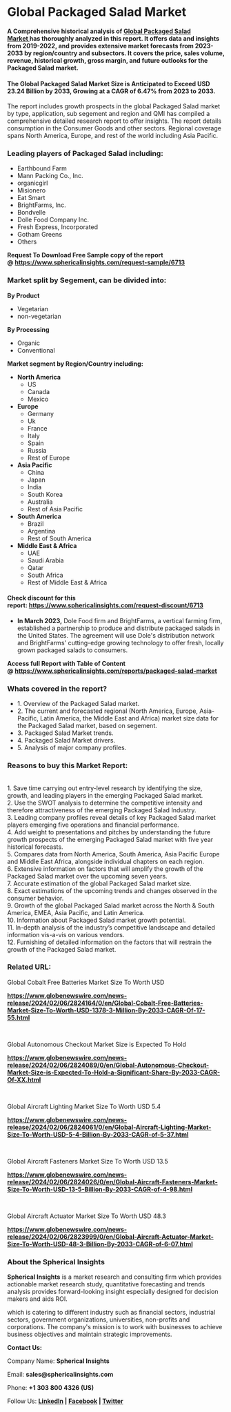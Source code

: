 <h1 class="news-post-title">Global Packaged Salad Market</h1>
<p><strong>A Comprehensive historical analysis of&nbsp;<a href="https://www.sphericalinsights.com/reports/packaged-salad-market" target="_blank" rel="noreferrer noopener">Global Packaged Salad Market&nbsp;</a>has thoroughly analyzed in this report. It offers data and insights from 2019-2022, and provides extensive market forecasts from 2023-2033 by region/country and subsectors. It covers the price, sales volume, revenue, historical growth, gross margin, and future outlooks for the Packaged Salad market.</strong></p>
<h4><strong>The Global Packaged Salad Market Size is Anticipated to Exceed USD 23.24 Billion by 2033, Growing at a CAGR of 6.47% from 2023 to 2033.</strong></h4>
<p>The report includes growth prospects in the global Packaged Salad market by type, application, sub segement and region and QMI has compiled a comprehensive detailed research report to offer insights. The report details consumption in the Consumer Goods and other sectors. Regional coverage spans North America, Europe, and rest of the world including Asia Pacific.</p>
<h3><strong>Leading players of Packaged Salad including:</strong></h3>
<ul>
<li>Earthbound Farm</li>
<li>Mann Packing Co., Inc.</li>
<li>organicgirl</li>
<li>Misionero</li>
<li>Eat Smart</li>
<li>BrightFarms, Inc.</li>
<li>Bondvelle</li>
<li>Dolle Food Company Inc.</li>
<li>Fresh Express, Incorporated</li>
<li>Gotham Greens</li>
<li>Others</li>
</ul>
<p><strong>Request To Download Free Sample copy of the report @&nbsp;<a href="https://www.sphericalinsights.com/request-sample/6713">https://www.sphericalinsights.com/request-sample/6713</a></strong></p>
<h3><strong>Market split by Segement, can be divided into:</strong></h3>
<p><strong>By Product</strong></p>
<ul>
<li>Vegetarian</li>
<li>non-vegetarian</li>
</ul>
<p><strong>By Processing</strong></p>
<ul>
<li>Organic</li>
<li>Conventional</li>
</ul>
<p><strong>Market segment by Region/Country including:</strong></p>
<ul>
<li><strong>North America</strong>
<ul>
<li>US</li>
<li>Canada</li>
<li>Mexico</li>
</ul>
</li>
<li><strong>Europe</strong>
<ul>
<li>Germany</li>
<li>Uk</li>
<li>France</li>
<li>Italy</li>
<li>Spain</li>
<li>Russia</li>
<li>Rest of Europe</li>
</ul>
</li>
<li><strong>Asia Pacific</strong>
<ul>
<li>China</li>
<li>Japan</li>
<li>India</li>
<li>South Korea</li>
<li>Australia</li>
<li>Rest of Asia Pacific</li>
</ul>
</li>
<li><strong>South America</strong>
<ul>
<li>Brazil</li>
<li>Argentina</li>
<li>Rest of South America</li>
</ul>
</li>
<li><strong>Middle East &amp; Africa</strong>
<ul>
<li>UAE</li>
<li>Saudi Arabia</li>
<li>Qatar</li>
<li>South Africa</li>
<li>Rest of Middle East &amp; Africa</li>
</ul>
</li>
</ul>
<h4>Check discount for this report:&nbsp;<a href="https://www.sphericalinsights.com/request-discount/6713">https://www.sphericalinsights.com/request-discount/6713</a></h4>
<ul>
<li><strong>In March 2023,</strong>&nbsp;Dole Food firm and BrightFarms, a vertical farming firm, established a partnership to produce and distribute packaged salads in the United States. The agreement will use Dole's distribution network and BrightFarms' cutting-edge growing technology to offer fresh, locally grown packaged salads to consumers.</li>
</ul>
<p><strong>Access full Report with Table of Content @&nbsp;<a href="https://www.sphericalinsights.com/reports/packaged-salad-market">https://www.sphericalinsights.com/reports/packaged-salad-market</a>&nbsp;</strong></p>
<h3><strong>Whats covered in the report?</strong></h3>
<ul>
<li>1. Overview of the Packaged Salad market.</li>
<li>2. The current and forecasted regional (North America, Europe, Asia-Pacific, Latin America, the Middle East and Africa) market size data for the Packaged Salad market, based on segement.</li>
<li>3. Packaged Salad Market trends.</li>
<li>4. Packaged Salad Market drivers.</li>
<li>5. Analysis of major company profiles.</li>
</ul>
<h3><strong>Reasons to buy this Market Report:</strong></h3>
<p><br />1. Save time carrying out entry-level research by identifying the size, growth, and leading players in the emerging Packaged Salad market.<br />2. Use the SWOT analysis to determine the competitive intensity and therefore attractiveness of the emerging Packaged Salad Industry.<br />3. Leading company profiles reveal details of key Packaged Salad market players emerging five operations and financial performance.<br />4. Add weight to presentations and pitches by understanding the future growth prospects of the emerging Packaged Salad market with five year historical forecasts.<br />5. Compares data from North America, South America, Asia Pacific Europe and Middle East Africa, alongside individual chapters on each region.<br />6. Extensive information on factors that will amplify the growth of the Packaged Salad market over the upcoming seven years.<br />7. Accurate estimation of the global Packaged Salad market size.<br />8. Exact estimations of the upcoming trends and changes observed in the consumer behavior.<br />9. Growth of the global Packaged Salad market across the North &amp; South America, EMEA, Asia Pacific, and Latin America.<br />10. Information about Packaged Salad market growth potential.<br />11. In-depth analysis of the industry&rsquo;s competitive landscape and detailed information vis-a-vis on various vendors.<br />12. Furnishing of detailed information on the factors that will restrain the growth of the Packaged Salad market.</p>
<h3><strong>Related URL:</strong></h3>
<p>Global Cobalt Free Batteries Market Size To Worth USD</p>
<p><strong><a href="https://www.globenewswire.com/news-release/2024/02/06/2824164/0/en/Global-Cobalt-Free-Batteries-Market-Size-To-Worth-USD-1378-3-Million-By-2033-CAGR-Of-17-55.html">https://www.globenewswire.com/news-release/2024/02/06/2824164/0/en/Global-Cobalt-Free-Batteries-Market-Size-To-Worth-USD-1378-3-Million-By-2033-CAGR-Of-17-55.html</a>&nbsp;</strong></p>
<p>&nbsp;</p>
<p>Global Autonomous Checkout Market Size is Expected To Hold</p>
<p><strong><a href="https://www.globenewswire.com/news-release/2024/02/06/2824089/0/en/Global-Autonomous-Checkout-Market-Size-is-Expected-To-Hold-a-Significant-Share-By-2033-CAGR-Of-XX.html">https://www.globenewswire.com/news-release/2024/02/06/2824089/0/en/Global-Autonomous-Checkout-Market-Size-is-Expected-To-Hold-a-Significant-Share-By-2033-CAGR-Of-XX.html</a>&nbsp;</strong></p>
<p>&nbsp;</p>
<p>Global Aircraft Lighting Market Size To Worth USD 5.4</p>
<p><strong><a href="https://www.globenewswire.com/news-release/2024/02/06/2824061/0/en/Global-Aircraft-Lighting-Market-Size-To-Worth-USD-5-4-Billion-By-2033-CAGR-of-5-37.html">https://www.globenewswire.com/news-release/2024/02/06/2824061/0/en/Global-Aircraft-Lighting-Market-Size-To-Worth-USD-5-4-Billion-By-2033-CAGR-of-5-37.html</a>&nbsp;</strong></p>
<p>&nbsp;</p>
<p>Global Aircraft Fasteners Market Size To Worth USD 13.5</p>
<p><strong><a href="https://www.globenewswire.com/news-release/2024/02/06/2824026/0/en/Global-Aircraft-Fasteners-Market-Size-To-Worth-USD-13-5-Billion-By-2033-CAGR-of-4-98.html">https://www.globenewswire.com/news-release/2024/02/06/2824026/0/en/Global-Aircraft-Fasteners-Market-Size-To-Worth-USD-13-5-Billion-By-2033-CAGR-of-4-98.html</a>&nbsp;</strong></p>
<p>&nbsp;</p>
<p>Global Aircraft Actuator Market Size To Worth USD 48.3</p>
<p><strong><a href="https://www.globenewswire.com/news-release/2024/02/06/2823999/0/en/Global-Aircraft-Actuator-Market-Size-To-Worth-USD-48-3-Billion-By-2033-CAGR-of-6-07.html">https://www.globenewswire.com/news-release/2024/02/06/2823999/0/en/Global-Aircraft-Actuator-Market-Size-To-Worth-USD-48-3-Billion-By-2033-CAGR-of-6-07.html</a>&nbsp;</strong></p>
<h3><strong>About the Spherical Insights</strong></h3>
<p><strong>Spherical Insights</strong>&nbsp;is a market research and consulting firm which provides actionable market research study, quantitative forecasting and trends analysis provides forward-looking insight especially designed for decision makers and aids ROI.</p>
<p>which is catering to different industry such as financial sectors, industrial sectors, government organizations, universities, non-profits and corporations. The company's mission is to work with businesses to achieve business objectives and maintain strategic improvements.</p>
<p><strong>Contact Us:</strong></p>
<p>Company Name:&nbsp;<strong>Spherical Insights</strong></p>
<p>Email:&nbsp;<strong>sales@sphericalinsights.com</strong></p>
<p>Phone:&nbsp;<strong>+1 303 800 4326 (US)</strong></p>
<p>Follow Us:&nbsp;<strong><a href="https://www.linkedin.com/company/spherical-insight/"><u>LinkedIn</u></a>&nbsp;|&nbsp;<a href="https://www.facebook.com/sphericalinsights22"><u>Facebook</u></a>&nbsp;|&nbsp;<a href="https://twitter.com/SInsights_US"><u>Twitter</u></a></strong></p>
